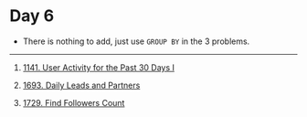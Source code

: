 # Day 6

- There is nothing to add, just use `GROUP BY` in the 3 problems.
-----------------------------------------------------------------------------------------------------------------------------

1. [1141. User Activity for the Past 30 Days I](https://leetcode.com/problems/user-activity-for-the-past-30-days-i/?envType=study-plan&id=sql-i)



2. [1693. Daily Leads and Partners](https://leetcode.com/problems/daily-leads-and-partners/?envType=study-plan&id=sql-i)



3. [1729. Find Followers Count](https://leetcode.com/problems/find-followers-count/?envType=study-plan&id=sql-i)
